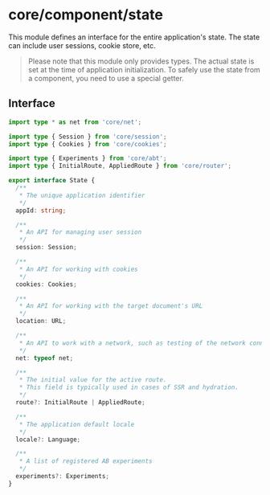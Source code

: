 # core/component/state

This module defines an interface for the entire application's state.
The state can include user sessions, cookie store, etc.

> Please note that this module only provides types.
> The actual state is set at the time of application initialization.
> To safely use the state from a component, you need to use a special getter.

## Interface

```typescript
import type * as net from 'core/net';

import type { Session } from 'core/session';
import type { Cookies } from 'core/cookies';

import type { Experiments } from 'core/abt';
import type { InitialRoute, AppliedRoute } from 'core/router';

export interface State {
  /**
   * The unique application identifier
   */
  appId: string;

  /**
   * An API for managing user session
   */
  session: Session;

  /**
   * An API for working with cookies
   */
  cookies: Cookies;

  /**
   * An API for working with the target document's URL
   */
  location: URL;

  /**
   * An API to work with a network, such as testing of the network connection, etc.
   */
  net: typeof net;

  /**
   * The initial value for the active route.
   * This field is typically used in cases of SSR and hydration.
   */
  route?: InitialRoute | AppliedRoute;

  /**
   * The application default locale
   */
  locale?: Language;

  /**
   * A list of registered AB experiments
   */
  experiments?: Experiments;
}
```

